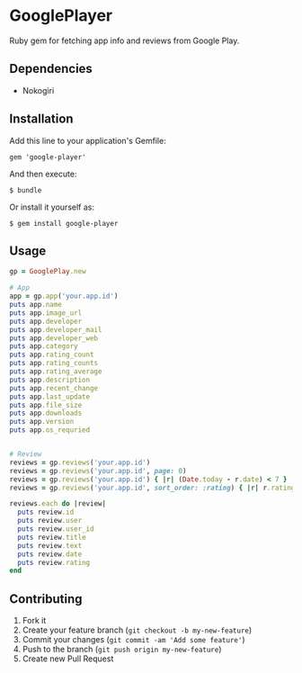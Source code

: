 # GooglePlayer

Ruby gem for fetching app info and reviews from Google Play.

## Dependencies

- Nokogiri

## Installation

Add this line to your application's Gemfile:

    gem 'google-player'

And then execute:

    $ bundle

Or install it yourself as:

    $ gem install google-player

## Usage

```ruby
gp = GooglePlay.new

# App
app = gp.app('your.app.id')
puts app.name
puts app.image_url
puts app.developer
puts app.developer_mail
puts app.developer_web
puts app.category
puts app.rating_count
puts app.rating_counts
puts app.rating_average
puts app.description
puts app.recent_change
puts app.last_update
puts app.file_size
puts app.downloads
puts app.version
puts app.os_requried


# Review
reviews = gp.reviews('your.app.id')
reviews = gp.reviews('your.app.id', page: 0)
reviews = gp.reviews('your.app.id') { |r| (Date.today - r.date) < 7 }
reviews = gp.reviews('your.app.id', sort_order: :rating) { |r| r.rating == 5 }

reviews.each do |review|
  puts review.id
  puts review.user
  puts review.user_id
  puts review.title
  puts review.text
  puts review.date
  puts review.rating
end
```

## Contributing

1. Fork it
2. Create your feature branch (`git checkout -b my-new-feature`)
3. Commit your changes (`git commit -am 'Add some feature'`)
4. Push to the branch (`git push origin my-new-feature`)
5. Create new Pull Request
